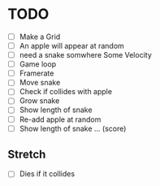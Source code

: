 # TODO

* [ ] Make a Grid 
* [ ] An apple will appear at random 
* [ ] need a snake somwhere
Some Velocity
* [ ] Game loop
* [ ] Framerate
* [ ] Move snake
* [ ] Check if collides with apple
* [ ] Grow snake
* [ ] Show length of snake 
* [ ] Re-add apple at random 
* [ ] Show length of snake ... (score) 

## Stretch
* [ ] Dies if it collides 